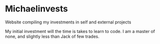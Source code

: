# Michaelinvests
Website compiling my investments in self and external projects

My initial investment will the time is takes to learn to code. I am a master of none, and slightly less than Jack of few trades.
